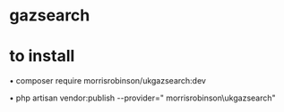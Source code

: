 # gazsearch
# to install

•	composer require morrisrobinson/ukgazsearch:dev

•	php artisan vendor:publish --provider=" morrisrobinson\ukgazsearch"
